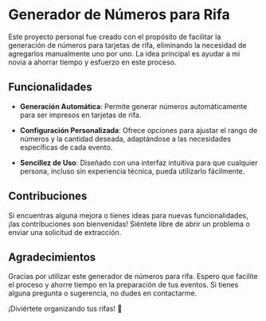 # Generador de Números para Rifa

Este proyecto personal fue creado con el propósito de facilitar la generación de números para tarjetas de rifa, eliminando la necesidad de agregarlos manualmente uno por uno. La idea principal es ayudar a mi novia a ahorrar tiempo y esfuerzo en este proceso.

## Funcionalidades

- **Generación Automática**: Permite generar números automáticamente para ser impresos en tarjetas de rifa.
  
- **Configuración Personalizada**: Ofrece opciones para ajustar el rango de números y la cantidad deseada, adaptándose a las necesidades específicas de cada evento.

- **Sencillez de Uso**: Diseñado con una interfaz intuitiva para que cualquier persona, incluso sin experiencia técnica, pueda utilizarlo fácilmente.

## Contribuciones

Si encuentras alguna mejora o tienes ideas para nuevas funcionalidades, ¡las contribuciones son bienvenidas! Siéntete libre de abrir un problema o enviar una solicitud de extracción.

## Agradecimientos

Gracias por utilizar este generador de números para rifa. Espero que facilite el proceso y ahorre tiempo en la preparación de tus eventos. Si tienes alguna pregunta o sugerencia, no dudes en contactarme.

¡Diviértete organizando tus rifas! 🎉
